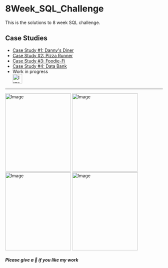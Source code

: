 # 8Week_SQL_Challenge
This is the solutions to 8 week SQL challenge.  

## Case Studies
- [Case Study #1: Danny's Diner](https://github.com/Praneetbond/8Week_SQL_Challenge/tree/be05f2ea0d01b35b9bd6adc39498c4ae63355975/Case%20Study%20%231%20-%20Danny's%20Diner)
- [Case Study #2: Pizza Runner](https://github.com/Praneetbond/8Week_SQL_Challenge/tree/c52bfc7d30f446fbfbf63f5c420a629d1881e3e1/Case%20Study%20%232%20-%20Pizza%20Runner)
- [Case Study #3: Foodie-Fi](https://github.com/Praneetbond/8Week_SQL_Challenge/tree/c50fa69f147353a51b3e16a5f59e6739c42ed242/Case%20Stude%20%233%20-%20Foodie-Fi)
- [Case Study #4: Data Bank](https://github.com/Praneetbond/8Week_SQL_Challenge/tree/600b32d082a40ae75db314012537103a11940599/Case%20Study%20%234%20-%20Data%20Bank)
- Work in progress  
      <img src="https://github.com/Praneetbond/8Week_SQL_Challenge/assets/126821894/4407f6f7-62dc-440f-b134-a70f23aabec9" alt="Image" width="30" hight="30">

***

<img src="https://user-images.githubusercontent.com/81607668/127727503-9d9e7a25-93cb-4f95-8bd0-20b87cb4b459.png" alt="Image" width="210" height="250"> <img src="https://user-images.githubusercontent.com/81607668/127271856-3c0d5b4a-baab-472c-9e24-3c1e3c3359b2.png" alt="Image" width="210" height="250"> <img src="https://user-images.githubusercontent.com/81607668/129742132-8e13c136-adf2-49c4-9866-dec6be0d30f0.png" alt="Image" width="210" height="250"> <img src="https://user-images.githubusercontent.com/81607668/130343294-a8dcceb7-b6c3-4006-8ad2-fab2f6905258.png" alt="Image" width="210" height="250">

##### Please give a 🌟 if you like my work
